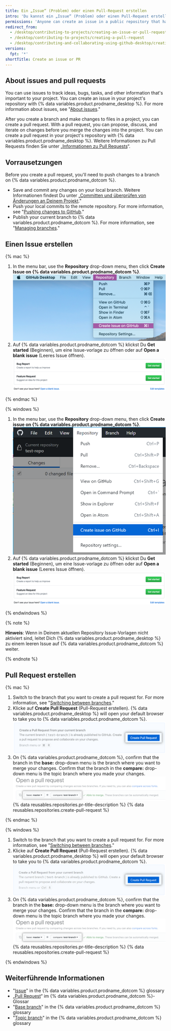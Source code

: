 ```yaml
---
title: Ein „Issue“ (Problem) oder einen Pull-Request erstellen
intro: 'Du kannst ein „Issue“ (Problem) oder einen Pull-Request erstellen, um Änderungen an einem Projektarchiv vorzuschlagen und gemeinsam daran zu arbeiten.'
permissions: 'Anyone can create an issue in a public repository that has issues enabled. Anyone with read permissions to a repository can create a pull request, but you must have write permissions to create a branch.'
redirect_from:
  - /desktop/contributing-to-projects/creating-an-issue-or-pull-request
  - /desktop/contributing-to-projects/creating-a-pull-request
  - /desktop/contributing-and-collaborating-using-github-desktop/creating-an-issue-or-pull-request
versions:
  fpt: '*'
shortTitle: Create an issue or PR
---
```


## About issues and pull requests

You can use issues to track ideas, bugs, tasks, and other information that's important to your project. You can create an issue in your project's repository with {% data variables.product.prodname_desktop %}. For more information about issues, see "[About issues](/github/managing-your-work-on-github/about-issues)."

After you create a branch and make changes to files in a project, you can create a pull request. With a pull request, you can propose, discuss, and iterate on changes before you merge the changes into the project. You can create a pull request in your project's repository with {% data variables.product.prodname_desktop %}. Weitere Informationen zu Pull Requests finden Sie unter „[Informationen zu Pull Requests](/github/collaborating-with-issues-and-pull-requests/about-pull-requests)“.

## Vorrausetzungen

Before you create a pull request, you'll need to push changes to a branch on {% data variables.product.prodname_dotcom %}.
- Save and commit any changes on your local branch. Weitere Informationen findest Du unter „[Committen und überprüfen von Änderungen an Deinem Projekt](/desktop/contributing-and-collaborating-using-github-desktop/committing-and-reviewing-changes-to-your-project)."
- Push your local commits to the remote repository. For more information, see "[Pushing changes to GitHub](/desktop/contributing-and-collaborating-using-github-desktop/pushing-changes-to-github)."
- Publish your current branch to {% data variables.product.prodname_dotcom %}. For more information, see "[Managing branches](/desktop/contributing-and-collaborating-using-github-desktop/managing-branches)."

## Einen Issue erstellen

{% mac %}

1. In the menu bar, use the **Repository** drop-down menu, then click **Create Issue on {% data variables.product.prodname_dotcom %}**. ![Repository-Wert im Menü „Branch“](/assets/images/help/desktop/create-issue-mac.png)
2. Auf {% data variables.product.prodname_dotcom %} klickst Du **Get started** (Beginnen), um eine Issue-vorlage zu öffnen oder auf **Open a blank issue** (Leeres Issue öffnen). ![Optionen zum Erstellen eines neuen Issues](/assets/images/help/desktop/create-new-issue.png)

{% endmac %}

{% windows %}

1. In the menu bar, use the **Repository** drop-down menu, then click **Create issue on {% data variables.product.prodname_dotcom %}**. ![Der Repository-Wert im Menü „Branch“](/assets/images/help/desktop/create-issue-windows.png)
2. Auf {% data variables.product.prodname_dotcom %} klickst Du **Get started** (Beginnen), um eine Issue-vorlage zu öffnen oder auf **Open a blank issue** (Leeres Issue öffnen). ![Optionen zum Erstellen eines neuen Issues](/assets/images/help/desktop/create-new-issue.png)

{% endwindows %}

{% note %}

**Hinweis**: Wenn in Deinem aktuellen Repository Issue-Vorlagen nicht aktiviert sind, leitet Dich {% data variables.product.prodname_desktop %} zu einem leeren Issue auf {% data variables.product.prodname_dotcom %} weiter.

{% endnote %}

## Pull Request erstellen

{% mac %}

1. Switch to the branch that you want to create a pull request for. For more information, see "[Switching between branches](/desktop/contributing-and-collaborating-using-github-desktop/managing-branches#switching-between-branches)."
2. Klicke auf **Create Pull Request** (Pull-Request erstellen). {% data variables.product.prodname_desktop %} will open your default browser to take you to {% data variables.product.prodname_dotcom %}. ![The Create Pull Request button](/assets/images/help/desktop/mac-create-pull-request.png)
4. On {% data variables.product.prodname_dotcom %}, confirm that the branch in the **base:** drop-down menu is the branch where you want to merge your changes. Confirm that the branch in the **compare:** drop-down menu is the topic branch where you made your changes. ![Dropdown-Menüs zur Auswahl von Basis- und Vergleichs-Branches](/assets/images/help/desktop/base-and-compare-branches.png)
{% data reusables.repositories.pr-title-description %}
{% data reusables.repositories.create-pull-request %}

{% endmac %}

{% windows %}

1. Switch to the branch that you want to create a pull request for. For more information, see "[Switching between branches](/desktop/contributing-and-collaborating-using-github-desktop/managing-branches#switching-between-branches)."
2. Klicke auf **Create Pull Request** (Pull-Request erstellen). {% data variables.product.prodname_desktop %} will open your default browser to take you to {% data variables.product.prodname_dotcom %}. ![The Create Pull Request button](/assets/images/help/desktop/windows-create-pull-request.png)
3. On {% data variables.product.prodname_dotcom %}, confirm that the branch in the **base:** drop-down menu is the branch where you want to merge your changes. Confirm that the branch in the **compare:** drop-down menu is the topic branch where you made your changes. ![Dropdown-Menüs zur Auswahl von Basis- und Vergleichs-Branches](/assets/images/help/desktop/base-and-compare-branches.png)
{% data reusables.repositories.pr-title-description %}
{% data reusables.repositories.create-pull-request %}

{% endwindows %}

## Weiterführende Informationen
- "[Issue](/github/getting-started-with-github/github-glossary#issue)" in the {% data variables.product.prodname_dotcom %} glossary
- „[Pull Request](/github/getting-started-with-github/github-glossary#pull-request)“ im {% data variables.product.prodname_dotcom %}-Glossar
- "[Base branch](/github/getting-started-with-github/github-glossary#base-branch)" in the {% data variables.product.prodname_dotcom %} glossary
- "[Topic branch](/github/getting-started-with-github/github-glossary#topic-branch)" in the {% data variables.product.prodname_dotcom %} glossary

